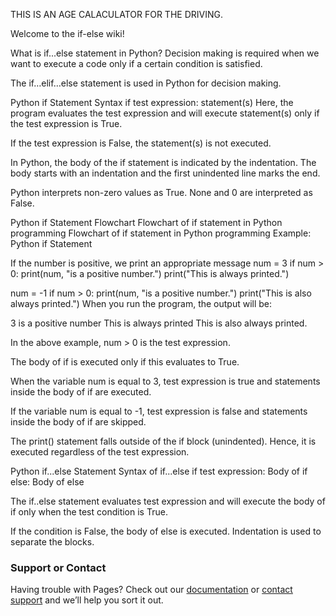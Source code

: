 THIS IS AN AGE CALACULATOR FOR THE DRIVING.



Welcome to the if-else wiki!

What is if...else statement in Python? Decision making is required when we want to execute a code only if a certain condition is satisfied.

The if…elif…else statement is used in Python for decision making.

Python if Statement Syntax if test expression: statement(s) Here, the program evaluates the test expression and will execute statement(s) only if the test expression is True.

If the test expression is False, the statement(s) is not executed.

In Python, the body of the if statement is indicated by the indentation. The body starts with an indentation and the first unindented line marks the end.

Python interprets non-zero values as True. None and 0 are interpreted as False.

Python if Statement Flowchart Flowchart of if statement in Python programming Flowchart of if statement in Python programming Example: Python if Statement

If the number is positive, we print an appropriate message
num = 3 if num > 0: print(num, "is a positive number.") print("This is always printed.")

num = -1 if num > 0: print(num, "is a positive number.") print("This is also always printed.") When you run the program, the output will be:

3 is a positive number This is always printed This is also always printed.

In the above example, num > 0 is the test expression.

The body of if is executed only if this evaluates to True.

When the variable num is equal to 3, test expression is true and statements inside the body of if are executed.

If the variable num is equal to -1, test expression is false and statements inside the body of if are skipped.

The print() statement falls outside of the if block (unindented). Hence, it is executed regardless of the test expression.

Python if...else Statement Syntax of if...else if test expression: Body of if else: Body of else

The if..else statement evaluates test expression and will execute the body of if only when the test condition is True.

If the condition is False, the body of else is executed. Indentation is used to separate the blocks.

### Support or Contact

Having trouble with Pages? Check out our [documentation](https://docs.github.com/categories/github-pages-basics/) or [contact support](https://github.com/contact) and we’ll help you sort it out.
